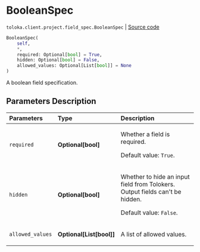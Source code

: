 # BooleanSpec
`toloka.client.project.field_spec.BooleanSpec` | [Source code](https://github.com/Toloka/toloka-kit/blob/v1.2.3/src/client/project/field_spec.py#L60)

```python
BooleanSpec(
    self,
    *,
    required: Optional[bool] = True,
    hidden: Optional[bool] = False,
    allowed_values: Optional[List[bool]] = None
)
```

A boolean field specification.

## Parameters Description

| Parameters | Type | Description |
| :----------| :----| :-----------|
`required`|**Optional\[bool\]**|<p>Whether a field is required. </p><p>Default value: `True`.</p>
`hidden`|**Optional\[bool\]**|<p>Whether to hide an input field from Tolokers. Output fields can&#x27;t be hidden. </p><p>Default value: `False`.</p>
`allowed_values`|**Optional\[List\[bool\]\]**|<p>A list of allowed values.</p>

